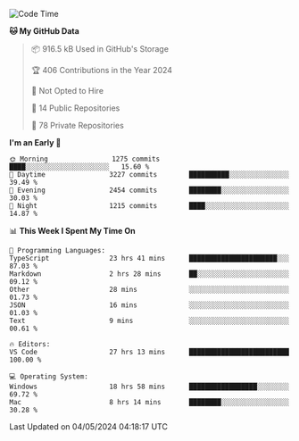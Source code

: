 <!--START_SECTION:waka-->
![Code Time](http://img.shields.io/badge/Code%20Time-5%2C599%20hrs%2044%20mins-blue)

**🐱 My GitHub Data** 

> 📦 916.5 kB Used in GitHub's Storage 
 > 
> 🏆 406 Contributions in the Year 2024
 > 
> 🚫 Not Opted to Hire
 > 
> 📜 14 Public Repositories 
 > 
> 🔑 78 Private Repositories 
 > 
**I'm an Early 🐤** 

```text
🌞 Morning                1275 commits        ████░░░░░░░░░░░░░░░░░░░░░   15.60 % 
🌆 Daytime                3227 commits        ██████████░░░░░░░░░░░░░░░   39.49 % 
🌃 Evening                2454 commits        ████████░░░░░░░░░░░░░░░░░   30.03 % 
🌙 Night                  1215 commits        ████░░░░░░░░░░░░░░░░░░░░░   14.87 % 
```


📊 **This Week I Spent My Time On** 

```text
💬 Programming Languages: 
TypeScript               23 hrs 41 mins      ██████████████████████░░░   87.03 % 
Markdown                 2 hrs 28 mins       ██░░░░░░░░░░░░░░░░░░░░░░░   09.12 % 
Other                    28 mins             ░░░░░░░░░░░░░░░░░░░░░░░░░   01.73 % 
JSON                     16 mins             ░░░░░░░░░░░░░░░░░░░░░░░░░   01.03 % 
Text                     9 mins              ░░░░░░░░░░░░░░░░░░░░░░░░░   00.61 % 

🔥 Editors: 
VS Code                  27 hrs 13 mins      █████████████████████████   100.00 % 

💻 Operating System: 
Windows                  18 hrs 58 mins      █████████████████░░░░░░░░   69.72 % 
Mac                      8 hrs 14 mins       ████████░░░░░░░░░░░░░░░░░   30.28 % 
```


 Last Updated on 04/05/2024 04:18:17 UTC
<!--END_SECTION:waka-->

